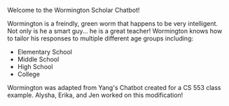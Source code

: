 Welcome to the Wormington Scholar Chatbot!

Wormington is a freindly, green worm that happens to be very intelligent. Not only is he a smart guy... he is a great teacher! Wormington knows how to tailor his responses to multiple different age groups including:
- Elementary School
- Middle School
- High School
- College

Wormington was adapted from Yang's Chatbot created for a CS 553 class example. Alysha, Erika, and Jen worked on this modification!
